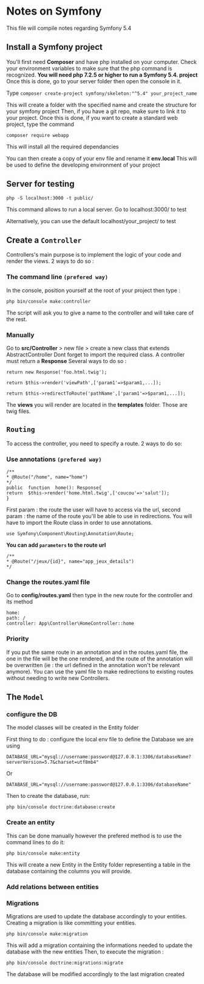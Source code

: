 # Notes on Symfony
This file will compile notes regarding Symfony 5.4 

## Install a Symfony project
You'll first need **Composer** and have php installed on your computer. Check your environment variables to make sure that the php command is recognized.
**You will need php 7.2.5 or higher to run a Symfony 5.4. project**
Once this is done, go to your server folder then open the console in it.

Type `composer create-project symfony/skeleton:"^5.4" your_project_name`

This will create a folder with the specified name and create the structure for your symfony project
Then, if you have a git repo, make sure to link it to your project.
Once this is done, if you want to create a standard web project, type the command 

    composer require webapp
This will install all the required dependancies

You can then create a copy of your env file and rename it **env.local**
This will be used to define the developing environment of your project

## Server for testing
	php -S localhost:3000 -t public/
This command allows to run a local server. Go to localhost:3000/ to test

Alternatively, you can use the default localhost/your_project/ to test

## Create a `Controller`
Controllers's main purpose is to implement the logic of your code and render the views.
2 ways to do so : 

### The command line `(prefered way)`
In the console, position yourself at the root of your project then type :

    php bin/console make:controller
The script will ask you to give a name to the controller and will take care of the rest.

### Manually
Go to **src/Controller** > new file > create a new class that extends AbstractController
Dont forget to import the required class.
A controller must return a **Response**
Several ways to do so : 

    return new Response('foo.html.twig');

    return $this->render('viewPath',['param1'=>$param1,...]);

    return $this->redirectToRoute('pathName',['param1'=>$param1,...]);

The **views** you will render are located in the **templates** folder. Those are twig files. 

## `Routing`

To access the controller, you need to specify a route. 2 ways to do so:
### Use annotations `(prefered way)`

    /**
    * @Route("/home", name="home")
    */
    public  function  home(): Response{
    return  $this->render('home.html.twig',['coucou'=>'salut']);
    }
First param : the route the user will have to access via the url, second param : the name of the route you'll be able to use in redirections.
You will have to import the Route class in order to use annotations.

    use Symfony\Component\Routing\Annotation\Route;

**You can add `parameters` to the route url**

    /**
    * @Route("/jeux/{id}", name="app_jeux_details")
    */
### Change the routes.yaml file
Go to **config/routes.yaml** then type in the new route for the controller and its method

    home:
    path: /
    controller: App\Controller\HomeController::home

### Priority
If you put the same route in an annotation and in the routes.yaml file, the one in the file will be the one rendered, and the route of the annotation will be overwritten (ie : the url defined in the annotation won't be relevant anymore).
You can use the yaml file to make redirections to existing routes without needing to write new Controllers.

## The `Model`

### configure the DB
The model classes will be created in the Entity folder

First thing to do : configure the local env file to define the Database we are using

    DATABASE_URL="mysql://username:password@127.0.0.1:3306/databaseName?serverVersion=5.7&charset=utf8mb4"
Or
 
    DATABASE_URL="mysql://username:password@127.0.0.1:3306/databaseName"
Then to create the database, run:

    php bin/console doctrine:database:create


### Create an entity

This can be done manually however the prefered method is to use the command lines to do it: 

 

    php bin/console make:entity

This will create a new Entity in the Entity folder representing a table in the database containing the columns you will provide.

### Add relations between entities


### Migrations
Migrations are used to update the database accordingly to your entities. Creating a migration is like committing your entities.

    php bin/console make:migration

This will add a migration containing the informations needed to update the database with the new entities
Then, to execute the migration : 

    php bin/console doctrine:migrations:migrate
The database will be modified accordingly to the last migration created
